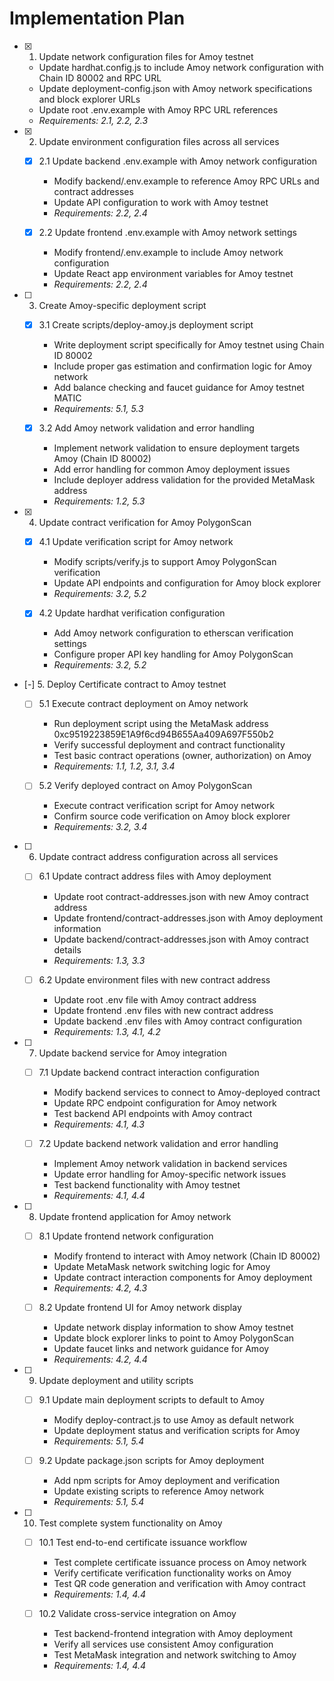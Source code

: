 # Implementation Plan

- [x] 1. Update network configuration files for Amoy testnet





  - Update hardhat.config.js to include Amoy network configuration with Chain ID 80002 and RPC URL
  - Update deployment-config.json with Amoy network specifications and block explorer URLs
  - Update root .env.example with Amoy RPC URL references
  - _Requirements: 2.1, 2.2, 2.3_

- [x] 2. Update environment configuration files across all services






  - [x] 2.1 Update backend .env.example with Amoy network configuration











    - Modify backend/.env.example to reference Amoy RPC URLs and contract addresses
    - Update API configuration to work with Amoy testnet
    - _Requirements: 2.2, 2.4_

  - [x] 2.2 Update frontend .env.example with Amoy network settings


    - Modify frontend/.env.example to include Amoy network configuration
    - Update React app environment variables for Amoy testnet
    - _Requirements: 2.2, 2.4_

- [ ] 3. Create Amoy-specific deployment script





  - [x] 3.1 Create scripts/deploy-amoy.js deployment script


    - Write deployment script specifically for Amoy testnet using Chain ID 80002
    - Include proper gas estimation and confirmation logic for Amoy network
    - Add balance checking and faucet guidance for Amoy testnet MATIC
    - _Requirements: 5.1, 5.3_

  - [x] 3.2 Add Amoy network validation and error handling


    - Implement network validation to ensure deployment targets Amoy (Chain ID 80002)
    - Add error handling for common Amoy deployment issues
    - Include deployer address validation for the provided MetaMask address
    - _Requirements: 1.2, 5.3_

- [x] 4. Update contract verification for Amoy PolygonScan





  - [x] 4.1 Update verification script for Amoy network


    - Modify scripts/verify.js to support Amoy PolygonScan verification
    - Update API endpoints and configuration for Amoy block explorer
    - _Requirements: 3.2, 5.2_

  - [x] 4.2 Update hardhat verification configuration


    - Add Amoy network configuration to etherscan verification settings
    - Configure proper API key handling for Amoy PolygonScan
    - _Requirements: 3.2, 5.2_

- [-] 5. Deploy Certificate contract to Amoy testnet





  - [ ] 5.1 Execute contract deployment on Amoy network








    - Run deployment script using the MetaMask address 0xc9519223859E1A9f6cd94B655Aa409A697F550b2
    - Verify successful deployment and contract functionality
    - Test basic contract operations (owner, authorization) on Amoy
    - _Requirements: 1.1, 1.2, 3.1, 3.4_

  - [ ] 5.2 Verify deployed contract on Amoy PolygonScan
    - Execute contract verification script for Amoy network
    - Confirm source code verification on Amoy block explorer
    - _Requirements: 3.2, 3.4_

- [ ] 6. Update contract address configuration across all services
  - [ ] 6.1 Update contract address files with Amoy deployment
    - Update root contract-addresses.json with new Amoy contract address
    - Update frontend/contract-addresses.json with Amoy deployment information
    - Update backend/contract-addresses.json with Amoy contract details
    - _Requirements: 1.3, 3.3_

  - [ ] 6.2 Update environment files with new contract address
    - Update root .env file with Amoy contract address
    - Update frontend .env files with new contract address
    - Update backend .env files with Amoy contract configuration
    - _Requirements: 1.3, 4.1, 4.2_

- [ ] 7. Update backend service for Amoy integration
  - [ ] 7.1 Update backend contract interaction configuration
    - Modify backend services to connect to Amoy-deployed contract
    - Update RPC endpoint configuration for Amoy network
    - Test backend API endpoints with Amoy contract
    - _Requirements: 4.1, 4.3_

  - [ ] 7.2 Update backend network validation and error handling
    - Implement Amoy network validation in backend services
    - Update error handling for Amoy-specific network issues
    - Test backend functionality with Amoy testnet
    - _Requirements: 4.1, 4.4_

- [ ] 8. Update frontend application for Amoy network
  - [ ] 8.1 Update frontend network configuration
    - Modify frontend to interact with Amoy network (Chain ID 80002)
    - Update MetaMask network switching logic for Amoy
    - Update contract interaction components for Amoy deployment
    - _Requirements: 4.2, 4.3_

  - [ ] 8.2 Update frontend UI for Amoy network display
    - Update network display information to show Amoy testnet
    - Update block explorer links to point to Amoy PolygonScan
    - Update faucet links and network guidance for Amoy
    - _Requirements: 4.2, 4.4_

- [ ] 9. Update deployment and utility scripts
  - [ ] 9.1 Update main deployment scripts to default to Amoy
    - Modify deploy-contract.js to use Amoy as default network
    - Update deployment status and verification scripts for Amoy
    - _Requirements: 5.1, 5.4_

  - [ ] 9.2 Update package.json scripts for Amoy deployment
    - Add npm scripts for Amoy deployment and verification
    - Update existing scripts to reference Amoy network
    - _Requirements: 5.1, 5.4_

- [ ] 10. Test complete system functionality on Amoy
  - [ ] 10.1 Test end-to-end certificate issuance workflow
    - Test complete certificate issuance process on Amoy network
    - Verify certificate verification functionality works on Amoy
    - Test QR code generation and verification with Amoy contract
    - _Requirements: 1.4, 4.4_

  - [ ] 10.2 Validate cross-service integration on Amoy
    - Test backend-frontend integration with Amoy deployment
    - Verify all services use consistent Amoy configuration
    - Test MetaMask integration and network switching to Amoy
    - _Requirements: 1.4, 4.4_